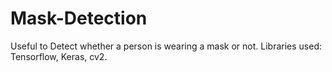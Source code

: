 # Mask-Detection
Useful to Detect whether a person is wearing a mask or not. Libraries used: Tensorflow, Keras, cv2.
